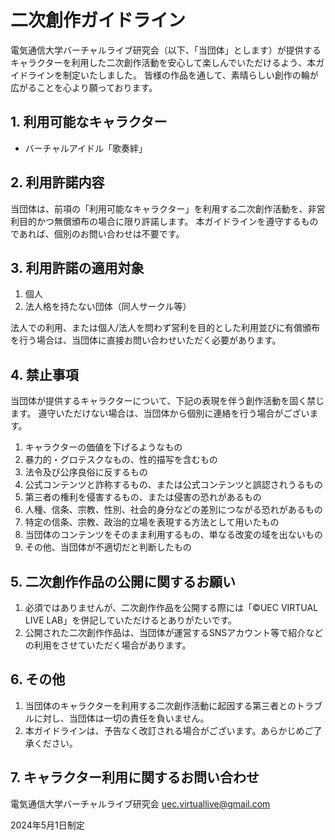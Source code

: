 # 二次創作ガイドライン

電気通信大学バーチャルライブ研究会（以下、「当団体」とします）が提供するキャラクターを利用した二次創作活動を安心して楽しんでいただけるよう、本ガイドラインを制定いたしました。
皆様の作品を通して、素晴らしい創作の輪が広がることを心より願っております。

## 1. 利用可能なキャラクター

- バーチャルアイドル「歌奏絆」

## 2. 利用許諾内容

当団体は、前項の「利用可能なキャラクター」を利用する二次創作活動を、非営利目的かつ無償頒布の場合に限り許諾します。
本ガイドラインを遵守するものであれば、個別のお問い合わせは不要です。

## 3. 利用許諾の適用対象

1. 個人
2. 法人格を持たない団体（同人サークル等）

法人での利用、または個人/法人を問わず営利を目的とした利用並びに有償頒布を行う場合は、当団体に直接お問い合わせいただく必要があります。

## 4. 禁止事項

当団体が提供するキャラクターについて、下記の表現を伴う創作活動を固く禁じます。
遵守いただけない場合は、当団体から個別に連絡を行う場合がございます。

1. キャラクターの価値を下げるようなもの
2. 暴力的・グロテスクなもの、性的描写を含むもの
3. 法令及び公序良俗に反するもの
4. 公式コンテンツと詐称するもの、または公式コンテンツと誤認されうるもの
5. 第三者の権利を侵害するもの、または侵害の恐れがあるもの
6. 人種、信条、宗教、性別、社会的身分などの差別につながる恐れがあるもの
7. 特定の信条、宗教、政治的立場を表現する方法として用いたもの
8. 当団体のコンテンツをそのまま利用するもの、単なる改変の域を出ないもの
9. その他、当団体が不適切だと判断したもの

## 5. 二次創作作品の公開に関するお願い

1. 必須ではありませんが、二次創作作品を公開する際には「©UEC VIRTUAL LIVE LAB」を併記していただけるとありがたいです。
2. 公開された二次創作作品は、当団体が運営するSNSアカウント等で紹介などの利用をさせていただく場合があります。

## 6. その他

1. 当団体のキャラクターを利用する二次創作活動に起因する第三者とのトラブルに対し、当団体は一切の責任を負いません。
2. 本ガイドラインは、予告なく改訂される場合がございます。あらかじめご了承ください。

## 7. キャラクター利用に関するお問い合わせ

電気通信大学バーチャルライブ研究会 <uec.virtuallive@gmail.com>

2024年5月1日制定
